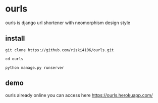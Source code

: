 # ourls
ourls is django url shortener with neomorphism design style

## install

```
git clone https://github.com/rizki4106/ourls.git

cd ourls

python manage.py runserver
```

## demo

ourls already online you can access here <a href="https://ourls.herokuapp.com/">https://ourls.herokuapp.com/</a>
